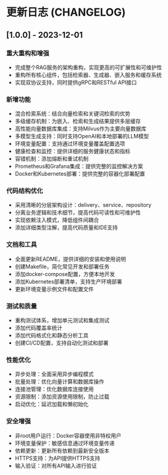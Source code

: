 # 更新日志 (CHANGELOG)

## [1.0.0] - 2023-12-01

### 重大重构和增强

- 完成整个RAG服务的架构重构，实现更高的可扩展性和可维护性
- 重构所有核心组件，包括检索器、生成器、嵌入服务和缓存系统
- 实现双协议支持，同时提供gRPC和RESTful API接口

### 新增功能

- 混合检索系统：结合向量检索和关键词检索的优势
- 多级缓存机制：为嵌入、检索和生成结果提供多层缓存
- 高性能向量数据库集成：支持Milvus作为主要向量数据库
- 多模型生成支持：同时支持OpenAI和本地部署的LLM模型
- 环境变量配置：支持通过环境变量覆盖配置选项
- 健康检查和监控：提供详细的服务健康状态和指标
- 容错机制：添加熔断和重试机制
- Prometheus和Grafana集成：提供完整的监控解决方案
- Docker和Kubernetes部署：提供完整的容器化部署配置

### 代码结构优化

- 采用清晰的分层架构设计：delivery、service、repository
- 分离业务逻辑和技术细节，提高代码可读性和可维护性
- 实现依赖注入模式，降低组件间耦合
- 添加详细类型注解，提高代码质量和IDE支持

### 文档和工具

- 全面更新README，提供详细的安装和使用说明
- 创建Makefile，简化常见开发和部署任务
- 添加docker-compose配置，方便本地开发
- 添加Kubernetes部署清单，支持生产环境部署
- 更新环境变量示例文件和配置文件

### 测试和质量

- 重构测试体系，增加单元测试和集成测试
- 添加代码覆盖率统计
- 添加代码格式化和静态分析工具
- 创建CI/CD配置，支持自动化测试和部署

### 性能优化

- 异步处理：全面采用异步编程模式
- 批量处理：优化向量计算和数据库操作
- 连接池管理：优化数据库连接使用
- 资源限制：添加资源使用限制，防止过载
- 启动优化：延迟加载和懒初始化

### 安全增强

- 非root用户运行：Docker容器使用非特权用户
- 环境变量保护：敏感信息通过环境变量传递
- 依赖更新：更新所有依赖到最新安全版本
- HTTPS支持：为API提供HTTPS支持
- 输入验证：对所有API输入进行验证 